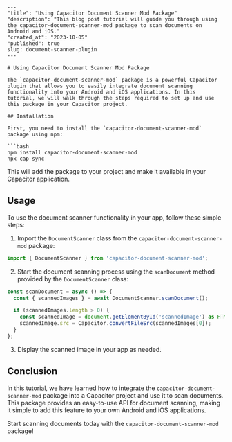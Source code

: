 ```
---
"title": "Using Capacitor Document Scanner Mod Package"
"description": "This blog post tutorial will guide you through using the capacitor-document-scanner-mod package to scan documents on Android and iOS."
"created_at": "2023-10-05"
"published": true
slug: document-scanner-plugin
---

# Using Capacitor Document Scanner Mod Package

The `capacitor-document-scanner-mod` package is a powerful Capacitor plugin that allows you to easily integrate document scanning functionality into your Android and iOS applications. In this tutorial, we will walk through the steps required to set up and use this package in your Capacitor project.

## Installation

First, you need to install the `capacitor-document-scanner-mod` package using npm:

```bash
npm install capacitor-document-scanner-mod
npx cap sync
```

This will add the package to your project and make it available in your Capacitor application.

## Usage

To use the document scanner functionality in your app, follow these simple steps:

1. Import the `DocumentScanner` class from the `capacitor-document-scanner-mod` package:

```typescript
import { DocumentScanner } from 'capacitor-document-scanner-mod';
```

2. Start the document scanning process using the `scanDocument` method provided by the `DocumentScanner` class:

```typescript
const scanDocument = async () => {
  const { scannedImages } = await DocumentScanner.scanDocument();

  if (scannedImages.length > 0) {
    const scannedImage = document.getElementById('scannedImage') as HTMLImageElement;
    scannedImage.src = Capacitor.convertFileSrc(scannedImages[0]);
  }
};
```

3. Display the scanned image in your app as needed.

## Conclusion

In this tutorial, we have learned how to integrate the `capacitor-document-scanner-mod` package into a Capacitor project and use it to scan documents. This package provides an easy-to-use API for document scanning, making it simple to add this feature to your own Android and iOS applications.

Start scanning documents today with the `capacitor-document-scanner-mod` package!
```
